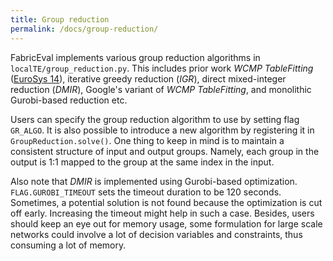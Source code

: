 ```yaml
---
title: Group reduction
permalink: /docs/group-reduction/
---
```


FabricEval implements various group reduction algorithms in `localTE/group_reduction.py`.
This includes prior work *WCMP TableFitting* ([EuroSys 14](https://dl.acm.org/doi/abs/10.1145/2592798.2592803)),
iterative greedy reduction (*IGR*), direct mixed-integer reduction (*DMIR*), Google's
variant of *WCMP TableFitting*, and monolithic Gurobi-based reduction etc.

Users can specify the group reduction algorithm to use by setting flag `GR_ALGO`.
It is also possible to introduce a new algorithm by registering it in `GroupReduction.solve()`.
One thing to keep in mind is to maintain a consistent structure of input and output
groups. Namely, each group in the output is 1:1 mapped to the group at the same
index in the input.

Also note that *DMIR* is implemented using Gurobi-based optimization. `FLAG.GUROBI_TIMEOUT`
sets the timeout duration to be 120 seconds. Sometimes, a potential solution is
not found because the optimization is cut off early. Increasing the timeout might
help in such a case. Besides, users should keep an eye out for memory usage, some
formulation for large scale networks could involve a lot of decision variables
and constraints, thus consuming a lot of memory.
